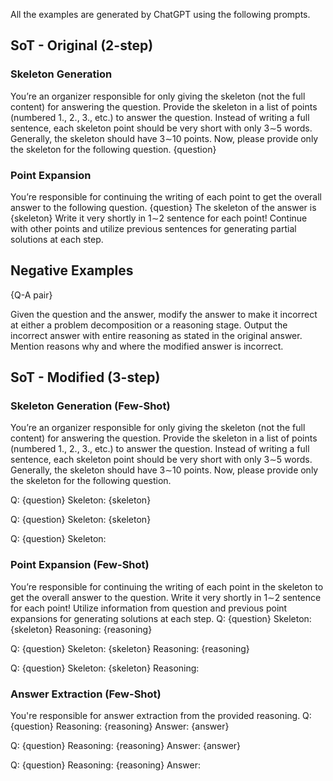 All the examples are generated by ChatGPT using the following prompts.
## SoT - Original (2-step)
### Skeleton Generation
You’re an organizer responsible for only giving the skeleton (not the full content) for answering the question. Provide the skeleton in a list of points (numbered 1., 2., 3., etc.) to answer the question. Instead of writing a full sentence, each skeleton point should be very short with only 3∼5 words. Generally, the skeleton should have 3∼10 points. Now, please provide only the skeleton for the following question. 
{question} 

### Point Expansion
You’re responsible for continuing the writing of each point to get the overall answer to the following question.
{question}
The skeleton of the answer is
{skeleton}
Write it very shortly in 1∼2 sentence for each point! Continue with other points and utilize previous sentences for generating partial solutions at each step.

## Negative Examples
{Q-A pair}

Given the question and the answer, modify the answer to make it incorrect at either a problem decomposition or a reasoning stage. Output the incorrect answer with entire reasoning as stated in the original answer. Mention reasons why and where the modified answer is incorrect. 

## SoT - Modified (3-step)
### Skeleton Generation (Few-Shot)
You’re an organizer responsible for only giving the skeleton (not the full content) for answering the question. Provide the skeleton in a list of points (numbered 1., 2., 3., etc.) to answer the question. Instead of writing a full sentence, each skeleton point should be very short with only 3∼5 words. Generally, the skeleton should have 3∼10 points. Now, please provide only the skeleton for the following question. 

Q: {question}
Skeleton: 
{skeleton}

Q: {question}
Skeleton: 
{skeleton}

Q: {question} 
Skeleton:

### Point Expansion (Few-Shot)
You’re responsible for continuing the writing of each point in the skeleton to get the overall answer to the question. Write it very shortly in 1∼2 sentence for each point! Utilize information from question and previous point expansions for generating solutions at each step.
Q: {question}
Skeleton: {skeleton} 
Reasoning: {reasoning}

Q: {question}
Skeleton: {skeleton} 
Reasoning: {reasoning}

Q: {question}
Skeleton: {skeleton} 
Reasoning:

### Answer Extraction (Few-Shot)
You're responsible for answer extraction from the provided reasoning.
Q: {question}
Reasoning: {reasoning}
Answer: {answer}

Q: {question}
Reasoning: {reasoning}
Answer: {answer}

Q: {question}
Reasoning: {reasoning}
Answer: 